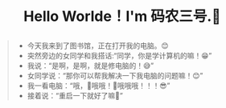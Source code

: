 # <center> Hello Worlde！I'm 码农三号.👋</center>

## 

> - 今天我来到了图书馆，正在打开我的电脑。😊
> - 突然旁边的女同学和我搭话:“同学，你是学计算机的嘛！😁”
> - 我说：“是啊，是啊，就是修电脑的！😅”
> - 女同学说：“那你可以帮我解决一下我电脑的问题嘛！😊”
> - 我一看电脑：“哦，🧐哦哦！🤔哦哦哦！！！😎”
> - 接着说：“重启一下就好了嘛🤣”

<!--
**Acmen1000/Acmen1000** is a ✨ _special_ ✨ repository because its `README.md` (this file) appears on your GitHub profile.

Here are some ideas to get you started:

- 🔭 I’m currently working on ...
- 🌱 I’m currently learning ...
- 👯 I’m looking to collaborate on ...
- 🤔 I’m looking for help with ...
- 💬 Ask me about ...
- 📫 How to reach me: ...
- 😄 Pronouns: ...
- ⚡ Fun fact: ...
-->
